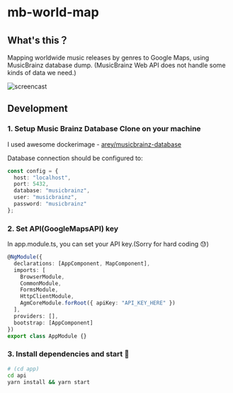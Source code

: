 # mb-world-map

## What's this？

Mapping worldwide music releases by genres to Google Maps, using MusicBrainz database dump. (MusicBrainz Web API does not handle some kinds of data we need.)

![screencast](./screencast.gif)

## Development

### 1. Setup Music Brainz Database Clone on your machine

I used awesome dockerimage - [arey/musicbrainz-database](https://github.com/arey/musicbrainz-database)

Database connection should be configured to:

```typescript
const config = {
  host: "localhost",
  port: 5432,
  database: "musicbrainz",
  user: "musicbrainz",
  password: "musicbrainz"
};
```

### 2. Set API(GoogleMapsAPI) key

In app.module.ts, you can set your API key.(Sorry for hard coding :sweat:)

```typescript
@NgModule({
  declarations: [AppComponent, MapComponent],
  imports: [
    BrowserModule,
    CommonModule,
    FormsModule,
    HttpClientModule,
    AgmCoreModule.forRoot({ apiKey: "API_KEY_HERE" })
  ],
  providers: [],
  bootstrap: [AppComponent]
})
export class AppModule {}
```

### 3. Install dependencies and start :rocket:

```zsh
# (cd app)
cd api
yarn install && yarn start
```
